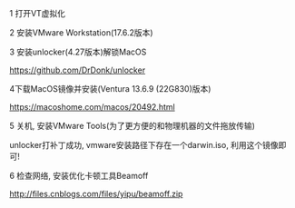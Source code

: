 1 打开VT虚拟化

2 安装VMware Workstation(17.6.2版本)

3 安装unlocker(4.27版本)解锁MacOS

https://github.com/DrDonk/unlocker

4下载MacOS镜像并安装(Ventura 13.6.9 (22G830)版本)

https://macoshome.com/macos/20492.html

5 关机, 安装VMware Tools(为了更方便的和物理机器的文件拖放传输)

unlocker打补丁成功, vmware安装路径下存在一个darwin.iso, 利用这个镜像即可!

6 检查网络, 安装优化卡顿工具Beamoff

http://files.cnblogs.com/files/yipu/beamoff.zip
